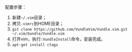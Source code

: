 配置步骤：

1. 新建`~/.vim`目录；
2. 拷贝`.vimrc`到HOME目录；
3. `git clone https://github.com/VundleVim/Vundle.vim.git ~/.vim/bundle/Vundle.vim`
4. 打开vim，执行`:VundleInstall`命令，安装完成。
5. `apt-get install ctags`
